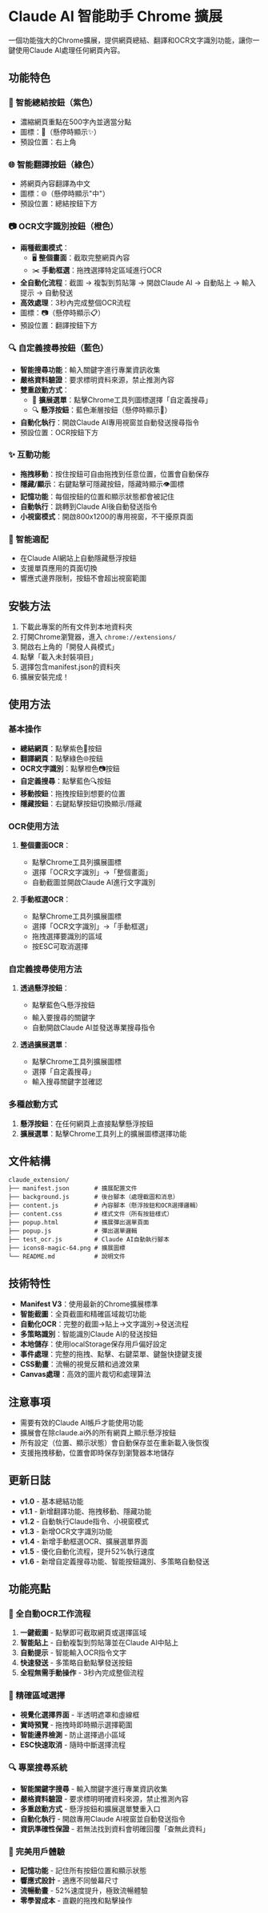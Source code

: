 # Claude AI 智能助手 Chrome 擴展

一個功能強大的Chrome擴展，提供網頁總結、翻譯和OCR文字識別功能，讓你一鍵使用Claude AI處理任何網頁內容。

## 功能特色

### 🧠 智能總結按鈕（紫色）
- 濃縮網頁重點在500字內並適當分點
- 圖標：🧠（懸停時顯示✨）
- 預設位置：右上角

### 🌐 智能翻譯按鈕（綠色）
- 將網頁內容翻譯為中文
- 圖標：🌐（懸停時顯示"中"）
- 預設位置：總結按鈕下方

### 📷 OCR文字識別按鈕（橙色）
- **兩種截圖模式**：
  - 🖥️ **整個畫面**：截取完整網頁內容
  - ✂️ **手動框選**：拖拽選擇特定區域進行OCR
- **全自動化流程**：截圖 → 複製到剪貼簿 → 開啟Claude AI → 自動貼上 → 輸入提示 → 自動發送
- **高效處理**：3秒內完成整個OCR流程
- 圖標：📷（懸停時顯示📋）
- 預設位置：翻譯按鈕下方

### 🔍 自定義搜尋按鈕（藍色）
- **智能搜尋功能**：輸入關鍵字進行專業資訊收集
- **嚴格資料驗證**：要求標明資料來源，禁止推測內容
- **雙重啟動方式**：
  - 📱 **擴展選單**：點擊Chrome工具列圖標選擇「自定義搜尋」
  - 🔍 **懸浮按鈕**：藍色漸層按鈕（懸停時顯示📝）
- **自動化執行**：開啟Claude AI專用視窗並自動發送搜尋指令
- 預設位置：OCR按鈕下方

### ✨ 互動功能
- **拖拽移動**：按住按鈕可自由拖拽到任意位置，位置會自動保存
- **隱藏/顯示**：右鍵點擊可隱藏按鈕，隱藏時顯示👁️圖標
- **記憶功能**：每個按鈕的位置和顯示狀態都會被記住
- **自動執行**：跳轉到Claude AI後自動發送指令
- **小視窗模式**：開啟800x1200的專用視窗，不干擾原頁面

### 🎯 智能適配
- 在Claude AI網站上自動隱藏懸浮按鈕
- 支援單頁應用的頁面切換
- 響應式邊界限制，按鈕不會超出視窗範圍

## 安裝方法

1. 下載此專案的所有文件到本地資料夾
2. 打開Chrome瀏覽器，進入 `chrome://extensions/`
3. 開啟右上角的「開發人員模式」
4. 點擊「載入未封裝項目」
5. 選擇包含manifest.json的資料夾
6. 擴展安裝完成！

## 使用方法

### 基本操作
- **總結網頁**：點擊紫色🧠按鈕
- **翻譯網頁**：點擊綠色🌐按鈕
- **OCR文字識別**：點擊橙色📷按鈕
- **自定義搜尋**：點擊藍色🔍按鈕
- **移動按鈕**：拖拽按鈕到想要的位置
- **隱藏按鈕**：右鍵點擊按鈕切換顯示/隱藏

### OCR使用方法
1. **整個畫面OCR**：
   - 點擊Chrome工具列擴展圖標
   - 選擇「OCR文字識別」→「整個畫面」
   - 自動截圖並開啟Claude AI進行文字識別

2. **手動框選OCR**：
   - 點擊Chrome工具列擴展圖標
   - 選擇「OCR文字識別」→「手動框選」
   - 拖拽選擇要識別的區域
   - 按ESC可取消選擇

### 自定義搜尋使用方法
1. **透過懸浮按鈕**：
   - 點擊藍色🔍懸浮按鈕
   - 輸入要搜尋的關鍵字
   - 自動開啟Claude AI並發送專業搜尋指令

2. **透過擴展選單**：
   - 點擊Chrome工具列擴展圖標
   - 選擇「自定義搜尋」
   - 輸入搜尋關鍵字並確認

### 多種啟動方式
1. **懸浮按鈕**：在任何網頁上直接點擊懸浮按鈕
2. **擴展選單**：點擊Chrome工具列上的擴展圖標選擇功能

## 文件結構

```
claude_extension/
├── manifest.json       # 擴展配置文件
├── background.js       # 後台腳本（處理截圖和消息）
├── content.js          # 內容腳本（懸浮按鈕和OCR選擇邏輯）
├── content.css         # 樣式文件（所有按鈕樣式）
├── popup.html          # 擴展彈出選單頁面
├── popup.js            # 彈出選單邏輯
├── test_ocr.js         # Claude AI自動執行腳本
├── icons8-magic-64.png # 擴展圖標
└── README.md           # 說明文件
```

## 技術特性

- **Manifest V3**：使用最新的Chrome擴展標準
- **智能截圖**：全頁截圖和精確區域裁切功能
- **自動化OCR**：完整的截圖→貼上→文字識別→發送流程
- **多策略識別**：智能識別Claude AI的發送按鈕
- **本地儲存**：使用localStorage保存用戶偏好設定
- **事件處理**：完整的拖拽、點擊、右鍵菜單、鍵盤快捷鍵支援
- **CSS動畫**：流暢的視覺反饋和過渡效果
- **Canvas處理**：高效的圖片裁切和處理算法

## 注意事項

- 需要有效的Claude AI帳戶才能使用功能
- 擴展會在除claude.ai外的所有網頁上顯示懸浮按鈕
- 所有設定（位置、顯示狀態）會自動保存並在重新載入後恢復
- 支援拖拽移動，位置會即時保存到瀏覽器本地儲存

## 更新日誌

- **v1.0** - 基本總結功能
- **v1.1** - 新增翻譯功能、拖拽移動、隱藏功能
- **v1.2** - 自動執行Claude指令、小視窗模式
- **v1.3** - 新增OCR文字識別功能
- **v1.4** - 新增手動框選OCR、擴展選單界面
- **v1.5** - 優化自動化流程，提升52%執行速度
- **v1.6** - 新增自定義搜尋功能、智能按鈕識別、多策略自動發送

## 功能亮點

### 🚀 全自動OCR工作流程
1. **一鍵截圖** - 點擊即可截取網頁或選擇區域
2. **智能貼上** - 自動複製到剪貼簿並在Claude AI中貼上
3. **自動提示** - 智能輸入OCR指令文字
4. **快速發送** - 多策略自動點擊發送按鈕
5. **全程無需手動操作** - 3秒內完成整個流程

### 🎯 精確區域選擇
- **視覺化選擇界面** - 半透明遮罩和虛線框
- **實時預覽** - 拖拽時即時顯示選擇範圍
- **智能邊界檢測** - 防止選擇過小區域
- **ESC快速取消** - 隨時中斷選擇流程

### 🔍 專業搜尋系統
- **智能關鍵字搜尋** - 輸入關鍵字進行專業資訊收集
- **嚴格資料驗證** - 要求標明明確資料來源，禁止推測內容
- **多重啟動方式** - 懸浮按鈕和擴展選單雙重入口
- **自動化執行** - 開啟專用Claude AI視窗並自動發送指令
- **資訊準確性保證** - 若無法找到資料會明確回覆「查無此資料」

### 📱 完美用戶體驗
- **記憶功能** - 記住所有按鈕位置和顯示狀態
- **響應式設計** - 適應不同螢幕尺寸
- **流暢動畫** - 52%速度提升，極致流暢體驗
- **零學習成本** - 直觀的拖拽和點擊操作